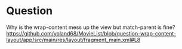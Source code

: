 # Question

Why is the wrap-content mess up the view but match-parent is fine?
https://github.com/yoland68/MovieList/blob/question-wrap-content-layout/app/src/main/res/layout/fragment_main.xml#L8
